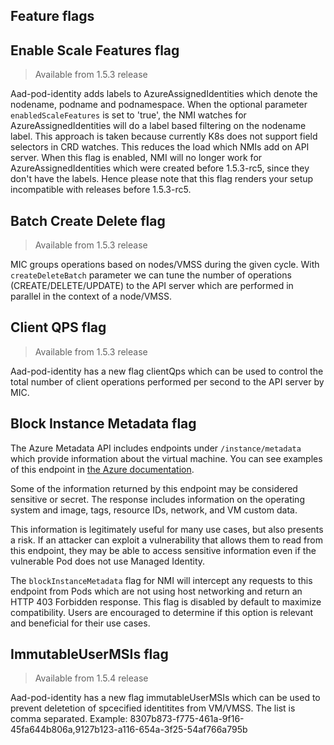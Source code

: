 ## Feature flags

## Enable Scale Features flag
> Available from 1.5.3 release

Aad-pod-identity adds labels to AzureAssignedIdentities which denote the nodename, podname and podnamespace.
When the optional parameter `enabledScaleFeatures` is set to 'true', the NMI watches for AzureAssignedIdentities will do a label based filtering on
the nodename label. This approach is taken because currently K8s does not support field selectors in CRD watches. This reduces the load which
NMIs add on API server. When this flag is enabled, NMI will no longer work for AzureAssignedIdentities which were created before 1.5.3-rc5, since
they don't have the labels. Hence please note that this flag renders your setup incompatible with releases before 1.5.3-rc5.

## Batch Create Delete flag
> Available from 1.5.3 release

MIC groups operations based on nodes/VMSS during the given cycle. With `createDeleteBatch` parameter we can
tune the number of operations (CREATE/DELETE/UPDATE) to the API server which are performed in parallel in the context of a
node/VMSS.

## Client QPS flag
> Available from 1.5.3 release

Aad-pod-identity has a new flag clientQps which can be used to control the total number of client operations performed per second
to the API server by MIC.

## Block Instance Metadata flag

The Azure Metadata API includes endpoints under `/instance/metadata` which
provide information about the virtual machine. You can see examples of this
endpoint in [the Azure documentation](https://docs.microsoft.com/en-us/azure/virtual-machines/linux/instance-metadata-service#retrieving-all-metadata-for-an-instance).

Some of the information returned by this endpoint may be considered sensitive
or secret. The response includes information on the operating system and image,
tags, resource IDs, network, and VM custom data.

This information is legitimately useful for many use cases, but also presents a
risk. If an attacker can exploit a vulnerability that allows them to read from
this endpoint, they may be able to access sensitive information even if the
vulnerable Pod does not use Managed Identity.

The `blockInstanceMetadata` flag for NMI will intercept any  requests to this
endpoint from Pods which are not using host networking and return an HTTP 403
Forbidden response. This flag is disabled by default to maximize compatibility.
Users are encouraged to determine if this option is relevant and beneficial for
their use cases.

## ImmutableUserMSIs flag
> Available from 1.5.4 release

Aad-pod-identity has a new flag immutableUserMSIs which can be used to prevent deletetion of spcecified identitites from VM/VMSS.
The list is comma separated. Example: 8307b873-f775-461a-9f16-45fa644b806a,9127b123-a116-654a-3f25-54af766a795b
